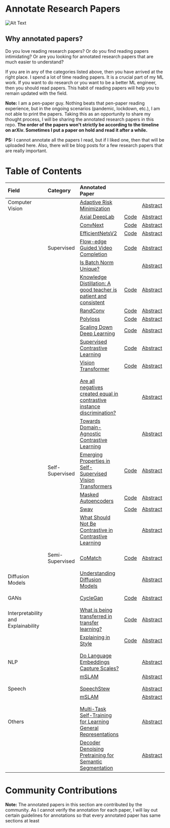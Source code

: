 # Annotate Research Papers

![Alt Text](static/papers.gif)


## Why annotated papers?

Do you love reading research papers? Or do you find reading papers intimidating? Or are you looking for annotated research papers that are much easier to understand?

If you are in any of the categories listed above, then you have arrived at the right place.  I spend a lot of time reading papers. It is a crucial part of my ML work. If you want to do research or you want to be a better ML engineer, then you should read papers. This habit of reading papers will help you to remain updated with the field. 
 
**Note:** I am a pen-paper guy. Nothing beats that pen-paper reading experience, but in the ongoing scenarios (pandemic, lockdown, etc.), I am not able to print the papers. Taking this as an opportunity to share my thought process, I will be sharing the annotated research papers in this repo. 
**The order of the papers won't strictly be according to the timeline on arXiv. Sometimes I put a paper on hold and read it after a while.**

**PS:** I cannot annotate all the papers I read, but if I liked one, then that will be uploaded here. Also, there will be blog posts for a few research papers that are really important.


# Table of Contents

| Field           | Category        | Annotated Paper                                                                                                                                |                                                                          |                                             |
|:----------------|:----------------|:--------------------------------------------------------------------------------------------------------------------------------------------------|:------------------------------------------------------------------------------|:--------------------------------------------------------|
| Computer Vision |                 | [Adaptive Risk Minimization](./meta-learning/adaptive_risk_minimization.pdf)                                                                      |                                                                               | [Abstract](https://openreview.net/forum?id=MA8eT-vUPvZ) |
|                 |                 | [Axial DeepLab](./segmentation/axial_deeplab.pdf)                                                                                                 | [Code](https://github.com/google-research/deeplab2)                           | [Abstract](https://arxiv.org/abs/2003.07853v2)          |
|                 |                 | [ConvNext](./supervised/convnexts.pdf)                                                                                                            | [Code](https://github.com/facebookresearch/ConvNeXt)                          | [Abstract](https://arxiv.org/abs/2201.03545v1)          |
|                 |                 | [EfficientNetsV2](./supervised/efficientnet_v2.pdf)                                                                                               | [Code](https://github.com/google/automl/tree/master/efficientnetv2)           | [Abstract](https://arxiv.org/abs/2104.00298v3)          |
|                 | Supervised      | [Flow-edge Guided Video Completion](./supervised/flowedge_guided_video_completion.pdf)                                                            | [Code](https://github.com/vt-vl-lab/FGVC)                                     | [Abstract](https://arxiv.org/abs/2009.01835v1)          |
|                 |                 | [Is Batch Norm Unique?](./supervised/is_batch_norm_unique.pdf)                                                                                    |                                                                               | [Abstract](https://arxiv.org/abs/2010.10687v1)|         |
|                 |                 | [Knowledge Distillation: A good teacher is patient and consistent](./supervised/knowledge_distillation.pdf)                                                                                                            | [Code](https://github.com/google-research/big_vision)                                | [Abstract](https://arxiv.org/abs/2106.05237)          |
|                 |                 | [RandConv](./supervised/rand_conv.pdf)                                                                                                            | [Code](https://github.com/wildphoton/RandConv)                                | [Abstract](https://arxiv.org/abs/2007.13003v3)          |
|                 |                 | [Polyloss](./supervised/polyloss.pdf)                                                                                                            | [Code](https://github.com/tensorflow/tpu/tree/master/models/official/)                                | [Abstract](https://arxiv.org/abs/2204.12511)          |
|                 |                 | [Scaling Down Deep Learning](./supervised/scaling_down_deeplearning.pdf)                                                                          | [Code](https://github.com/greydanus/mnist1d)                                  | [Abstract](https://arxiv.org/abs/2011.14439v3)          |
|                 |                 | [Supervised Contrastive Learning](./supervised/supervised_contrastive_learning.pdf)                                                               | [Code](https://github.com/google-research/google-research/tree/master/supcon) | [Abstract](https://arxiv.org/abs/2004.11362v5)          |
|                 |                 | [Vision Transformer](./supervised/an_image_is_worth_16x16_words_transformers_for_image_recognition_at_scale.pdf)                                  | [Code](https://github.com/google-research/vision_transformer)                 | [Abstract](https://arxiv.org/abs/2010.11929)            |
|                 |                 |                                                                                                                                                   |                                                                               |                                                         |
|                 |                 |                                                                                                                                                   |                                                                               |                                                         |
|                 |                 | [Are all negatives created equal in contrastive instance discrimination?](./self-supervised-learning/are_all_negatives_created_equal_for_CID.pdf) |                                                                               | [Abstract](https://arxiv.org/abs/2010.06682v2)          |
|                 |                 | [Towards Domain-Agnostic Contrastive Learning](./self-supervised-learning/domain_agnostic_contrastive_learning.pdf)                               |                                                                               | [Abstract](https://arxiv.org/abs/2011.04419v2)          |
|                 | Self-Supervised | [Emerging Properties in Self-Supervised Vision Transformers](self-supervised-learning/emerging_properties_in_self_supervised_vit.pdf)             | [Code](https://github.com/facebookresearch/dino)                              | [Abstract](https://arxiv.org/abs/2104.14294v2)          |
|                 |                 | [Masked Autoencoders ](./self-supervised-learning/masked_autoencoder.pdf)                                                                         | [Code](https://github.com/facebookresearch/mae)                               | [Abstract](https://arxiv.org/abs/2111.06377v2)          |
|                 |                 | [Swav](./self-supervised-learning/swav.pdf)                                                                                                       | [Code](https://github.com/facebookresearch/swav)                              | [Abstract](https://arxiv.org/abs/2006.09882v5)          |
|                 |                 | [What Should Not Be Contrastive in Contrastive Learning](./self-supervised-learning/what_should_not_be_contrastive_in_constrative_learning.pdf)   |                                                                               | [Abstract](https://arxiv.org/abs/2008.05659v2)          |
|                                     |                 |                                                                                                                                                   |                                                                               |                                                         |
|                                     |                 |                                                                                                                                                   |                                                                               |                                                         |
|                                     | Semi-Supervised | [CoMatch](./semi-supervised-learning/comatch.pdf)                                                                                                 | [Code](https://github.com/salesforce/CoMatch)                                 | [Abstract](https://arxiv.org/abs/2011.11183v2)          |
|                                     |                 |                                                                                                                                                   |                                                                               |                                                         |
|                                     |                 |                                                                                                                                                   |                                                                               |                                                         |
| Diffusion Models || [Understanding Diffusion Models](./diffusion_models/understanding_diffusion_models.pdf) |  | [Abstract](https://arxiv.org/abs/2208.11970)          |
|                                     |                 |                                                                                                                                                   |                                                                             |                                                        |
|                                     |                 |                                                                                                                                                   |                                                                             |                                                        |
| GANs                                |                 | [CycleGan](./gans/cycle_gan.pdf)                                                                                                                  | [Code](https://keras.io/examples/generative/cyclegan/)                        | [Abstract](https://arxiv.org/abs/1703.10593v7)          |
|                                     |                 |                                                                                                                                                   |                                                                               |                                                         |
|                                     |                 |                                                                                                                                                   |                                                                               |                                                         |
| Interpretability and Explainability |                 | [What is being transferred in transfer learning?](./interpretability_and_explainability/what_is_being_transferred_in_transfer_learning.pdf)       | [Code](https://github.com/google-research/understanding-transfer-learning)    | [Abstract](https://arxiv.org/abs/2008.11687v2)          |
|                                     |                 | [Explaining in Style](./interpretability_and_explainability/explaining_in_style.pdf)                                                              | [Code](https://github.com/google/explaining-in-style)                         | [Abstract](https://arxiv.org/abs/2104.13369v2)          |
|                                     |                 |                                                                                                                                                   |                                                                               |                                                         |
|                                     |                 |                                                                                                                                                   |                                                                               |                                                         |
| NLP                                 |                 | [Do Language Embeddings Capture Scales?](./NLP/do_language_embeddings_capture_scales.pdf)                                                         |                                                                               | [Abstract](https://arxiv.org/abs/2010.05345v3)          |
|                                     |                 | [mSLAM](./NLP/mSLAM.pdf)                                                                                                                          |                                                                               | [Abstract](https://arxiv.org/abs/2202.01374)            |
|                                     |                 |                                                                                                                                                   |                                                                               |                                                         |
|                                     |                 |                                                                                                                                                   |                                                                               |                                                         |
| Speech                              |                 | [SpeechStew](./speech/speech_stew.pdf)                                                                                                            |                                                                               | [Abstract](https://arxiv.org/abs/2104.02133v3)          |
|                                     |                 | [mSLAM](./NLP/mSLAM.pdf)                                                                                                                          |                                                                               | [Abstract](https://arxiv.org/abs/2202.01374)            |
|                                     |                 |                                                                                                                                                   |                                                                               |                                                         |
|                                     |                 |                                                                                                                                                   |                                                                               |                                                         |
| Others                              |                 | [Multi-Task Self-Training for Learning General Representations](./multi-task-learning/multi_task_self_training.pdf)                               |                                                                               | [Abstract](https://arxiv.org/abs/2108.11353v1)          |
|                              |                 | [Decoder Denoising Pretraining for Semantic Segmentation](./segmentation/decoder_denoising_pretraining.pdf)                               |                                                                               | [Abstract](https://arxiv.org/abs/2205.11423)          |                                     |



# Community Contributions

**Note:** The annotated papers in this section are contributed by the community. As I cannot verify the annotation for each paper, I will lay out certain guidelines for annotations so that every annotated paper has same sections at least